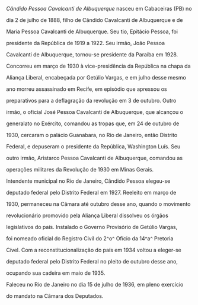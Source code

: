 

*Cândido Pessoa Cavalcanti de Albuquerque* nasceu em Cabaceiras (PB) no

dia 2 de julho de 1888, filho de Cândido Cavalcanti de Albuquerque e de

Maria Pessoa Cavalcanti de Albuquerque. Seu tio, Epitácio Pessoa, foi

presidente da República de 1919 a 1922. Seu irmão, João Pessoa

Cavalcanti de Albuquerque, tornou-se presidente da Paraíba em 1928.

Concorreu em março de 1930 à vice-presidência da República na chapa da

Aliança Liberal, encabeçada por Getúlio Vargas, e em julho desse mesmo

ano morreu assassinado em Recife, em episódio que apressou os

preparativos para a deflagração da revolução em 3 de outubro. Outro

irmão, o oficial José Pessoa Cavalcanti de Albuquerque, que alcançou o

generalato no Exército, comandou as tropas que, em 24 de outubro de

1930, cercaram o palácio Guanabara, no Rio de Janeiro, então Distrito

Federal, e depuseram o presidente da República, Washington Luís. Seu

outro irmão, Aristarco Pessoa Cavalcanti de Albuquerque, comandou as

operações militares da Revolução de 1930 em Minas Gerais.



Intendente municipal no Rio de Janeiro, Cândido Pessoa elegeu-se

deputado federal pelo Distrito Federal em 1927. Reeleito em março de

1930, permaneceu na Câmara até outubro desse ano, quando o movimento

revolucionário promovido pela Aliança Liberal dissolveu os órgãos

legislativos do país. Instalado o Governo Provisório de Getúlio Vargas,

foi nomeado oficial do Registro Civil do 2^o^ Ofício da 14^a^ Pretoria

Cível. Com a reconstitucionalização do país em 1934 voltou a eleger-se

deputado federal pelo Distrito Federal no pleito de outubro desse ano,

ocupando sua cadeira em maio de 1935.



Faleceu no Rio de Janeiro no dia 15 de julho de 1936, em pleno exercício

do mandato na Câmara dos Deputados.




